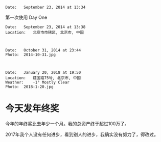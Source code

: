 	Date:	September 23, 2014 at 13:34

第一次使用 Day One

	Date:	September 23, 2014 at 13:38
	Location:	北京市市辖区, 北京市, 中国



	Date:	October 31, 2014 at 23:44
	Photo:	2014-10-31.jpg



	Date:	January 20, 2018 at 19:50
	Location:	建国路75号, 北京市, 中国
	Weather:	-1° Mostly Clear
	Photo:	2018-1-20.jpg

# 今天发年终奖

今年的年终奖比去年少一个月。我的总资产终于超过100万了。

2017年我个人没有任何进步，看到别人的进步，我确实没有努力了，得改过。
